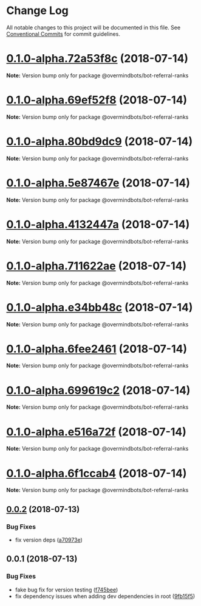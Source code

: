 # Change Log

All notable changes to this project will be documented in this file.
See [Conventional Commits](https://conventionalcommits.org) for commit guidelines.

<a name="0.1.0-alpha.72a53f8c"></a>
# [0.1.0-alpha.72a53f8c](https://github.com/overmindbots/bot-referral-ranks/compare/v0.0.2...v0.1.0-alpha.72a53f8c) (2018-07-14)




**Note:** Version bump only for package @overmindbots/bot-referral-ranks

<a name="0.1.0-alpha.69ef52f8"></a>
# [0.1.0-alpha.69ef52f8](https://github.com/overmindbots/bot-referral-ranks/compare/v0.0.2...v0.1.0-alpha.69ef52f8) (2018-07-14)




**Note:** Version bump only for package @overmindbots/bot-referral-ranks

<a name="0.1.0-alpha.80bd9dc9"></a>
# [0.1.0-alpha.80bd9dc9](https://github.com/overmindbots/bot-referral-ranks/compare/v0.0.2...v0.1.0-alpha.80bd9dc9) (2018-07-14)




**Note:** Version bump only for package @overmindbots/bot-referral-ranks

<a name="0.1.0-alpha.5e87467e"></a>
# [0.1.0-alpha.5e87467e](https://github.com/overmindbots/bot-referral-ranks/compare/v0.0.2...v0.1.0-alpha.5e87467e) (2018-07-14)




**Note:** Version bump only for package @overmindbots/bot-referral-ranks

<a name="0.1.0-alpha.4132447a"></a>
# [0.1.0-alpha.4132447a](https://github.com/overmindbots/bot-referral-ranks/compare/v0.0.2...v0.1.0-alpha.4132447a) (2018-07-14)




**Note:** Version bump only for package @overmindbots/bot-referral-ranks

<a name="0.1.0-alpha.711622ae"></a>
# [0.1.0-alpha.711622ae](https://github.com/overmindbots/bot-referral-ranks/compare/v0.0.2...v0.1.0-alpha.711622ae) (2018-07-14)




**Note:** Version bump only for package @overmindbots/bot-referral-ranks

<a name="0.1.0-alpha.e34bb48c"></a>
# [0.1.0-alpha.e34bb48c](https://github.com/overmindbots/bot-referral-ranks/compare/v0.0.2...v0.1.0-alpha.e34bb48c) (2018-07-14)




**Note:** Version bump only for package @overmindbots/bot-referral-ranks

<a name="0.1.0-alpha.6fee2461"></a>
# [0.1.0-alpha.6fee2461](https://github.com/overmindbots/bot-referral-ranks/compare/v0.0.2...v0.1.0-alpha.6fee2461) (2018-07-14)




**Note:** Version bump only for package @overmindbots/bot-referral-ranks

<a name="0.1.0-alpha.699619c2"></a>
# [0.1.0-alpha.699619c2](https://github.com/overmindbots/bot-referral-ranks/compare/v0.0.2...v0.1.0-alpha.699619c2) (2018-07-14)




**Note:** Version bump only for package @overmindbots/bot-referral-ranks

<a name="0.1.0-alpha.e516a72f"></a>
# [0.1.0-alpha.e516a72f](https://github.com/overmindbots/bot-referral-ranks/compare/v0.0.2...v0.1.0-alpha.e516a72f) (2018-07-14)




**Note:** Version bump only for package @overmindbots/bot-referral-ranks

<a name="0.1.0-alpha.6f1ccab4"></a>
# [0.1.0-alpha.6f1ccab4](https://github.com/overmindbots/bot-referral-ranks/compare/v0.0.2...v0.1.0-alpha.6f1ccab4) (2018-07-14)




**Note:** Version bump only for package @overmindbots/bot-referral-ranks

<a name="0.0.2"></a>
## [0.0.2](https://github.com/overmindbots/bot-referral-ranks/compare/v0.0.1...v0.0.2) (2018-07-13)


### Bug Fixes

* fix version deps ([a70973e](https://github.com/overmindbots/bot-referral-ranks/commit/a70973e))




<a name="0.0.1"></a>
## 0.0.1 (2018-07-13)


### Bug Fixes

* fake bug fix for version testing ([f745bee](https://github.com/overmindbots/bot-referral-ranks/commit/f745bee))
* fix dependency issues when adding dev dependencies in root ([9fb15f5](https://github.com/overmindbots/bot-referral-ranks/commit/9fb15f5))
